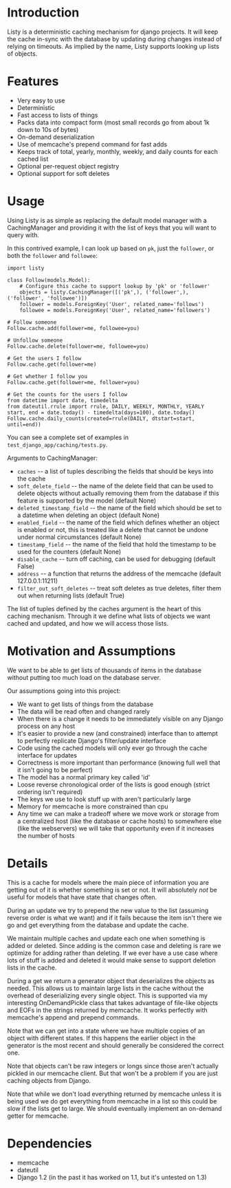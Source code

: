 Introduction
============

Listy is a deterministic caching mechanism for django projects. It
will keep the cache in-sync with the database by updating during
changes instead of relying on timeouts. As implied by the name, Listy
supports looking up lists of objects.

Features
========

* Very easy to use
* Deterministic
* Fast access to lists of things
* Packs data into compact form (most small records go from about 1k down to 10s of bytes)
* On-demand deserialization
* Use of memcache's prepend command for fast adds
* Keeps track of total, yearly, monthly, weekly, and daily counts for each cached list
* Optional per-request object registry
* Optional support for soft deletes

Usage
=====

Using Listy is as simple as replacing the default model manager with a
CachingManager and providing it with the list of keys that you will
want to query with.
    
In this contrived example, I can look up based on `pk`, just the
`follower`, or both the `follower` and `followee`:

    import listy
    
    class Follow(models.Model):
        # Configure this cache to support lookup by 'pk' or 'follower'
        objects = listy.CachingManager([('pk',), ('follower',), ('follower', 'followee')])
        follower = models.ForeignKey('User', related_name='follows')
        followee = models.ForeignKey('User', related_name='followers')
    
    # Follow someone
    Follow.cache.add(follower=me, followee=you)
    
    # Unfollow someone
    Follow.cache.delete(follower=me, followee=you)
    
    # Get the users I follow
    Follow.cache.get(follower=me)

    # Get whether I follow you
    Follow.cache.get(follower=me, follower=you)

    # Get the counts for the users I follow
    from datetime import date, timedelta
    from dateutil.rrule import rrule, DAILY, WEEKLY, MONTHLY, YEARLY
    start, end = date.today() - timedelta(days=100), date.today()
    Follow.cache.daily_counts(created=rrule(DAILY, dtstart=start, until=end))

You can see a complete set of examples in `test_django_app/caching/tests.py`.

Arguments to CachingManager:

* `caches` -- a list of tuples describing the fields that should be keys into the cache
* `soft_delete_field` -- the name of the delete field that can be used to delete objects without actually removing them from the database if this feature is supported by the model (default None)
* `deleted_timestamp_field` -- the name of the field which should be set to a datetime when deleting an object (default None)
* `enabled_field` -- the name of the field which defines whether an object is enabled or not, this is treated like a delete that cannot be undone under normal circumstances (default None)
* `timestamp_field` -- the name of the field that hold the timestamp to be used for the counters (default None)
* `disable_cache` -- turn off caching, can be used for debugging (default False)
* `address` -- a function that returns the address of the memcache (default 127.0.0.1:11211)
* `filter_out_soft_deletes` -- treat soft deletes as true deletes, filter them out when returning lists (default True)

The list of tuples defined by the caches argument is the heart of this
caching mechanism. Through it we define what lists of objects we want
cached and updated, and how we will access those lists.

Motivation and Assumptions
==========================

We want to be able to get lists of thousands of items in the database
without putting too much load on the database server.

Our assumptions going into this project:

* We want to get lists of things from the database
* The data will be read often and changed rarely
* When there is a change it needs to be immediately visible on any Django process on any host
* It's easier to provide a new (and constrained) interface than to attempt to perfectly replicate Django's filter/update interface
* Code using the cached models will only ever go through the cache interface for updates
* Correctness is more important than performance (knowing full well that it isn't going to be perfect)
* The model has a normal primary key called 'id'
* Loose reverse chronological order of the lists is good enough (strict ordering isn't required)
* The keys we use to look stuff up with aren't particularly large
* Memory for memcache is more constrained than cpu
* Any time we can make a tradeoff where we move work or storage from a centralized host (like the database or cache hosts) to somewhere else (like the webservers) we will take that opportunity even if it increases the number of hosts

Details
=======

This is a cache for models where the main piece of information you are
getting out of it is whether something is set or not. It will
absolutely *not* be useful for models that have state that changes
often.

During an update we try to prepend the new value to the list (assuming
reverse order is what we want) and if it fails because the item isn't
there we go and get everything from the database and update the cache.

We maintain multiple caches and update each one when something is
added or deleted. Since adding is the common case and deleting is rare
we optimize for adding rather than deleting. If we ever have a use
case where lots of stuff is added and deleted it would make sense to
support deletion lists in the cache.

During a get we return a generator object that deserializes the
objects as needed. This allows us to maintain large lists in the cache
without the overhead of deserializing every single object. This is
supported via my interesting OnDemandPickle class that takes advantage
of file-like objects and EOFs in the strings returned by memcache. It
works perfectly with memcache's append and prepend commands.

Note that we can get into a state where we have multiple copies of an
object with different states. If this happens the earlier object in
the generator is the most recent and should generally be considered
the correct one.

Note that objects can't be raw integers or longs since those aren't
actually pickled in our memcache client. But that won't be a problem
if you are just caching objects from Django.

Note that while we don't load everything returned by memcache unless
it is being used we do get everything from memcache in a list so this
could be slow if the lists get to large. We should eventually
implement an on-demand getter for memcache.

Dependencies
============

* memcache
* dateutil
* Django 1.2 (in the past it has worked on 1.1, but it's untested on 1.3)

